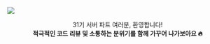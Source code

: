 <img src="https://user-images.githubusercontent.com/54793607/192405614-ede00eeb-d98f-46a6-a447-7e8478fe3353.png"><img>


<div align="center"> 
31기 서버 파트 여러분, 환영합니다!  <br>
<b>적극적인 코드 리뷰 및 소통하는 분위기를 함께 가꾸어 나가보아요 🔥</b>
</div>

